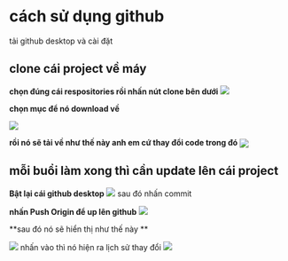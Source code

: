 # cách sử dụng github



tải github desktop và cài đặt 



## clone cái project về máy 
**chọn đúng cái respositories rồi nhấn nút clone bên dưới**
 ![](https://i.imgur.com/ekmsNBZ.png)
 
**chọn mục để nó download về**


  <img src="https://i.imgur.com/XZqQNzh.png" align="center" />
  
    


 
**rồi nó sẽ tải về như thế này anh em cứ thay đổi code trong đó** 
 <img src="https://i.imgur.com/ypRMXKj.png" align="center" />




## mỗi buổi làm xong thì cần update lên cái project

**Bật lại cái github desktop**
![](https://i.imgur.com/lW0QOIE.png)
sau đó nhấn commit 

**nhấn Push Origin để up lên github**
![](https://i.imgur.com/8pybozq.png)

**sau đó nó sẽ hiển thị như thế này **

![](https://i.imgur.com/m37yeU2.png)
nhấn vào thì nó hiện ra lịch sử thay đổi 
![](https://i.imgur.com/TYENkr4.png)
